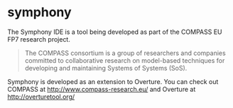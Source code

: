 symphony
========

The Symphony IDE is a tool being developed as part of the COMPASS EU FP7 research project. 

> The COMPASS consortium is a group of researchers and companies committed to collaborative research on model-based techniques for developing and maintaining Systems of Systems (SoS).

Symphony is developed as an extension to Overture. You can check out COMPASS at http://www.compass-research.eu/ and Overture at http://overturetool.org/
